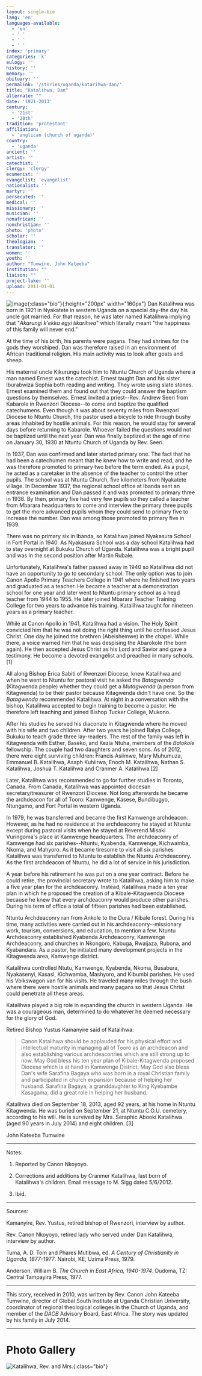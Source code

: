 ```yaml
---
layout: single-bio
lang: 'en'
languages-available:
  - 'en'
  - ' '
  - ' '
  - ' '
index: 'primary'
categories: 'k'
eulogy: ''
history: ''
memory: ''
obituary: ''
permalink: '/stories/uganda/katarihwa-dan/'
title: "Katalihwa, Dan"
alternate: ""
date: '1921-2013'
century:
  - '21st'
  - '20th'
tradition: 'protestant'
affiliation:
  - 'anglican (church of uganda)'
country:
  - 'uganda'
ancient: ''
artist: ''
catechist: ''
clergy: 'clergy'
ecumenist: ''
evangelist: 'evangelist'
nationalist: ''
martyr: ''
persecuted: ''
medical: ''
missionary: ''
musician: ''
nonafrican: ''
nonchristian: ''
photo: 'photo'
scholar: ''
theologian: ''
translator: ''
women: ''
youth: ''
author: "Tumwine, John Kateeba"
institution: ""
liaison: ""
project-luke: ''
upload: 2011-01-01
---
```


![image](/images/bio-pics/uganda/katarihwa-dan/katalihwa-dan.jpg){:class="bio"}{:height="200px" width="160px"} Dan Katalihwa was born in 1921 in Nyakatete
in western Uganda on a special day-the day his uncle got married.
For that reason, he was later named Katalihwa implying that
"*Akarungi k'ekka egyi tikarihwa*" which literally meant
"the happiness of this family will never end."

At the time of his birth, his parents were pagans. They had
shrines for the gods they worshiped. Dan was therefore raised
in an environment of African traditional religion. His main
activity was to look after goats and sheep.

His maternal uncle Kikurungu took him to Ntuntu Church of Uganda
where a man named Ernest was the catechist. Ernest taught Dan
and his sister Iburabwiza Sophia both reading and writing. They
wrote using slate stones. Ernest examined them and found out
that they could answer the baptism questions by themselves.
Ernest invited a priest--Rev. Andrew Seeri from Kabarole in
Rwenzori Diocese--to come and baptize the qualified catechumens.
Even though it was about seventy miles from Rwenzori Diocese
to Ntuntu Church, the pastor used a bicycle to ride through
bushy areas inhabited by hostile animals. For this reason, he
would stay for several days before returning to Kabarole. Whoever
failed the questions would not be baptized until the next year.
Dan was finally baptized at the age of nine on January 30, 1930
at Ntuntu Church of Uganda by Rev. Seeri.

In 1937, Dan was confirmed and later started primary one. The
fact that he had been a catechumen meant that he knew how to
write and read, and he was therefore promoted to primary two
before the term ended. As a pupil, he acted as a caretaker in
the absence of the teacher to control the other pupils. The
school was at Ntuntu Church, five kilometers from Nyakatete
village. In December 1937, the regional school office at Ibanda
sent an entrance examination and Dan passed it and was promoted
to primary three in 1938. By then, primary five had very few
pupils so they called a teacher from Mbarara headquarters to
come and interview the primary three pupils to get the more
advanced pupils whom they could send to primary five to increase
the number. Dan was among those promoted to primary five in
1939.

There was no primary six in Ibanda, so Katalihwa joined Nyakasura
School in Fort Portal in 1940. As Nyakasura School was a day
school Katalihwa had to stay overnight at Bukuku Church of Uganda.
Katalihwa was a bright pupil and was in the second position
after Martin Rubale.

Unfortunately, Katalihwa's father passed away in 1940 so Katalihwa
did not have an opportunity to go to secondary school. The only
option was to join Canon Apollo Primary Teachers College in
1941 where he finished two years and graduated as a teacher.
He became a teacher at a demonstration school for one year and
later went to Ntuntu primary school as a head teacher from 1944
to 1955. He later joined Mbarara Teacher Training College for
two years to advance his training. Katalihwa taught for nineteen
years as a primary teacher.

While at Canon Apollo in 1941, Katalihwa had a vision. The Holy
Spirit convicted him that he was not doing the right thing until
he confessed Jesus Christ. One day he joined the brethren (Abeishemwe)
in the chapel. While there, a voice warned him that he was despising
the Abarokole (the born again). He then accepted Jesus Christ
as his Lord and Savior and gave a testimony. He become a devoted
evangelist and preached in many schools. [1]

All along Bishop Erica Sabiti of Rwenzori Diocese, knew Katalihwa
and when he went to Ntuntu for pastoral visit he asked the *Batagwenda*
(Kitagwenda people) whether they could get a *Mutagwenda*
(a person from Kitagwenda) to be their pastor because Kitagwenda
didn't have one. So the *Batagwenda* recommended Katalihwa.
At night in a conversation with the bishop, Katalihwa accepted
to begin training to become a pastor. He therefore left teaching
and joined Bishop Tucker College, Mukono.

After his studies he served his diaconate in Kitagwenda where
he moved with his wife and two children. After two years he
joined Balya College, Bukuku to teach grade three lay-readers.
The rest of the family was left in Kitagwenda with Esther, Baseko,
and Kezia Ntuha, members of the *Balokole* fellowship. The couple
had two daughters and seven sons. As of 2012, there were eight surviving children:
Francis Asiimwe, Mary Muhumuza, Emmanuel B. Katalihwa, Asaph Kuhiirwa, Enoch M.
Katalihwa, Nathan S. Katalihwa, Joshua T. Katalihwa and Cranmer A. Katalihwa.[2]

Later, Katalihwa was recommended to go for further studies in
Toronto, Canada. From Canada, Katalihwa was appointed diocesan
secretary/treasurer of Rwenzori Diocese. Not long afterwards
he became the archdeacon for all of Tooro: Kamwenge, Kasese,
Bundibugyo, Ntungamo, and Fort Portal in western Uganda.

In 1979, he was transferred and became the first Kamwenge archdeacon.
However, as he had no residence at the archdeaconry he stayed
at Ntuntu except during pastoral visits when he stayed at Reverend
Misaki Vuringoma's place at Kamwenge headquarters. The archdeaconry
of Kamwenge had six parishes--Ntuntu, Kyabenda, Kamwenge, Kichwamba,
Nkoma, and Mahyoro. As it became tiresome to visit all six parishes
Katalihwa was transferred to Ntuntu to establish the Ntuntu
Archdeaconry. As the first archdeacon of Ntuntu, he did a lot
of service in his jurisdiction.

A year before his retirement he was put on a one year contract.
Before he could retire, the provincial secretary wrote to Katalihwa,
asking him to make a five year plan for the archdeaconry. Instead,
Katalihwa made a ten year plan in which he proposed the creation
of a Kibale-Kitagwenda Diocese because he knew that every archdeaconry
would produce other parishes. During his term of office a total
of fifteen parishes had been established.

Ntuntu Archdeaconry ran from Ankole to the Dura / Kibale forest.
During his time, many activities were carried out in his archdeaconry--missionary
work, tourism, conversions, and education, to mention a few.
Ntuntu Archdeaconry established Kyabenda Archdeaconry, Kamwenge
Archdeaconry, and churches in Nkongoro, Kabuga, Rwaijaza, Rubona,
and Kyabandara. As a pastor, he initiated many development projects
in the Kitagwenda area, Kamwenge district.

Katalihwa controlled Ntutu, Kamwenge, Kyabenda, Nkoma, Busabura,
Nyakasenyi, Kasasi, Kichwamba, Mashyoro, and Kibumbi parishes.
He used his Volkswagon van for his visits. He traveled many
miles through the bush where there were hostile animals and
many pagans so that Jesus Christ could penetrate all these areas.

Katalihwa played a big role in expanding the church in western
Uganda. He was a courageous man, determined to do whatever he
deemed necessary for the glory of God.

Retired Bishop Yustus Kamanyire said of Katalihwa:

> Canon Katalihwa should be applauded for his physical
> effort and intellectual maturity in managing all of Tooro
> as an archdeacon and also establishing various archdeaconries
> which are still strong up to now. May God bless his ten year
> plan of Kibale-Kitagwenda proposed Diocese which is at hand
> in Kamwenge District. May God also bless Dan's wife Sarafina
> Bagaya who was born in a royal Christian family and participated
> in church expansion because of helping her husband. Sarafina
> Bagaya, a granddaughter to King Kyebambe Kasagama, did a great
> role in helping her husband.

Katalihwa died on  September 18, 2013, aged 92 years, at his home in Ntuntu Kitagwenda. He was buried on September 21, at Ntuntu C.O.U. cemetery, according to his will. He is survived by Mrs. Seraphic Abooki  Katalihwa (aged 90 years in July 2014) and eight children.
[3]

John Kateeba Tumwine

---

Notes:

1. Reported by Canon Nkoyoyo.

2. Corrections and additions by Cranmer Katalihwa, last born
of Katalihwa's children. Email message to M. Sigg dated 5/6/2012.

3. Ibid.

---

Sources:

Kamanyire, Rev. Yustus, retired bishop of Rwenzori,
interview by author.

Rev. Canon Nkoyoyo, retired lady who served under Dan Katalihwa,
interview by author.

Tuma, A. D. Tom and Phares Mutibwa, ed. *A Century of Christianity
in Uganda, 1877-1977*. Nairobi, KE, Uzima Press, 1979.

Anderson, William B. *The Church in East Africa, 1940-1974*.
Dudoma, TZ: Central Tampayira Press, 1977.

---

This story, received in 2010, was written by
Rev. Canon John Kateeba Tumwine, director of Global South Institute
at Uganda Christian University, coordinator of regional theological
colleges in the Church of Uganda, and member of the *DACB*
Advisory Board, East Africa. The story was updated by his family in July 2014.

---

# Photo Gallery

![Katalihwa, Rev. and Mrs.](/images/bio-pics/uganda/katarihwa-dan/katalihwa-dan-mrs.jpg){:class="bio"}
